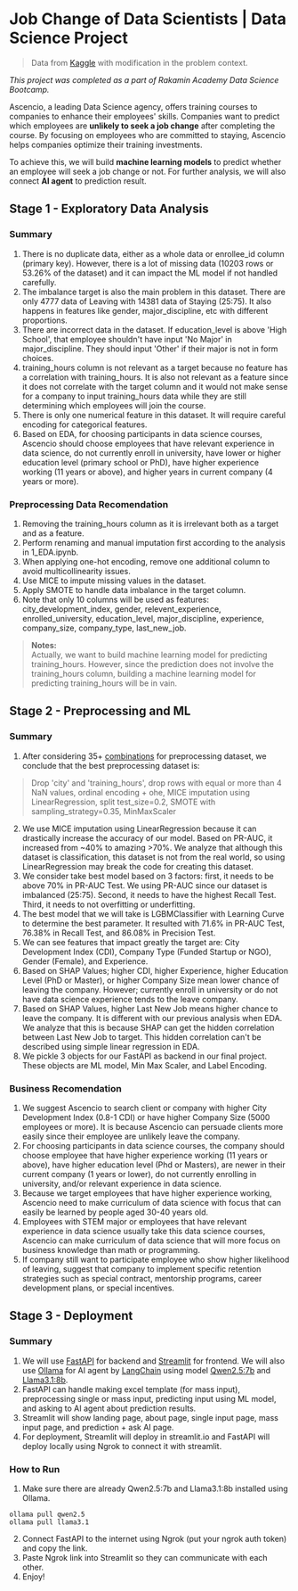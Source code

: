 # Job Change of Data Scientists | Data Science Project

> Data from [Kaggle](https://www.kaggle.com/datasets/arashnic/hr-analytics-job-change-of-data-scientists) with modification in the problem context.

*This project was completed as a part of Rakamin Academy Data Science Bootcamp.*

Ascencio, a leading Data Science agency, offers training courses to companies to enhance their employees' skills. Companies want to predict which employees are **unlikely to seek a job change** after completing the course. By focusing on employees who are committed to staying, Ascencio helps companies optimize their training investments.

To achieve this, we will build **machine learning models** to predict whether an employee will seek a job change or not. For further analysis, we will also connect **AI agent** to prediction result.

## Stage 1 - Exploratory Data Analysis
### Summary
1. There is no duplicate data, either as a whole data or enrollee_id column (primary key). However, there is a lot of missing data (10203 rows or 53.26% of the dataset) and it can impact the ML model if not handled carefully.
2. The imbalance target is also the main problem in this dataset. There are only 4777 data of Leaving with 14381 data of Staying (25:75). It also happens in features like gender, major_discipline, etc with different proportions.
3. There are incorrect data in the dataset. If education_level is above 'High School', that employee shouldn't have input 'No Major' in major_discipline. They should input 'Other' if their major is not in form choices.
4. training_hours column is not relevant as a target because no feature has a correlation with training_hours. It is also not relevant as a feature since it does not correlate with the target column and it would not make sense for a company to input training_hours data while they are still determining which employees will join the course.
5. There is only one numerical feature in this dataset. It will require careful encoding for categorical features.
6. Based on EDA, for choosing participants in data science courses, Ascencio should choose employees that have relevant experience in data science, do not currently enroll in university, have lower or higher education level (primary school or PhD), have higher experience working (11 years or above), and higher years in current company (4 years or more).

### Preprocessing Data Recomendation
1. Removing the training_hours column as it is irrelevant both as a target and as a feature.
2. Perform renaming and manual imputation first according to the analysis in 1_EDA.ipynb.
3. When applying one-hot encoding, remove one additional column to avoid multicollinearity issues.
4. Use MICE to impute missing values in the dataset.
5. Apply SMOTE to handle data imbalance in the target column.
6. Note that only 10 columns will be used as features:
city_development_index, gender, relevent_experience, enrolled_university, education_level, major_discipline, experience, company_size, company_type, last_new_job.

> **Notes:**<br/>Actually, we want to build machine learning model for predicting training_hours. However, since the prediction does not involve the training_hours column, building a machine learning model for predicting training_hours will be in vain.

## Stage 2 - Preprocessing and ML
### Summary
1. After considering 35+ [combinations](https://docs.google.com/spreadsheets/d/1fHVYzMt236zO0H9nlIeZy1kKM4ujnzb5wPbysHgyq3Q/edit?gid=625641172#gid=625641172) for preprocessing dataset, we conclude that the best preprocessing dataset is:
> Drop 'city' and 'training_hours', drop rows with equal or more than 4 NaN values, ordinal encoding + ohe, MICE imputation using LinearRegression, split test_size=0.2, SMOTE with sampling_strategy=0.35, MinMaxScaler
2. We use MICE imputation using LinearRegression because it can drastically increase the accuracy of our model. Based on PR-AUC, it increased from ~40% to amazing >70%. We analyze that although this dataset is classification, this dataset is not from the real world, so using LinearRegression may break the code for creating this dataset.
3. We consider take best model based on 3 factors: first, it needs to be above 70% in PR-AUC Test. We using PR-AUC since our dataset is imbalanced (25:75). Second, it needs to have the highest Recall Test. Third, it needs to not overfitting or underfitting.
4. The best model that we will take is LGBMClassifier with Learning Curve to determine the best parameter. It resulted with 71.6% in PR-AUC Test, 76.38% in Recall Test, and 86.08% in Precision Test.
5. We can see features that impact greatly the target are: City Development Index (CDI), Company Type (Funded Startup or NGO), Gender (Female), and Experience.
6. Based on SHAP Values; higher CDI, higher Experience, higher Education Level (PhD or Master), or higher Company Size mean lower chance of leaving the company. However; currently enroll in university or do not have data science experience tends to the leave company.
7. Based on SHAP Values, higher Last New Job means higher chance to leave the company. It is different with our previous analysis when EDA. We analyze that this is because SHAP can get the hidden correlation between Last New Job to target. This hidden correlation can't be described using simple linear regression in EDA.
8. We pickle 3 objects for our FastAPI as backend in our final project. These objects are ML model, Min Max Scaler, and Label Encoding.

### Business Recomendation
1. We suggest Ascencio to search client or company with higher City Development Index (0.8-1 CDI) or have higher Company Size (5000 employees or more). It is because Ascencio can persuade clients more easily since their employee are unlikely leave the company.
2. For choosing participants in data science courses, the company should choose employee that have higher experience working (11 years or above), have higher education level (Phd or Masters), are newer in their current company (1 years or lower), do not currently enrolling in university, and/or relevant experience in data science.
3. Because we target employees that have higher experience working, Ascencio need to make curriculum of data science with focus that can easily be learned by people aged 30-40 years old.
4. Employees with STEM major or employees that have relevant experience in data science usually take this data science courses, Ascencio can make curriculum of data science that will more focus on business knowledge than math or programming.
5. If company still want to participate employee who show higher likelihood of leaving, suggest that company to implement specific retention strategies such as special contract, mentorship programs, career development plans, or special incentives.

## Stage 3 - Deployment
### Summary
1. We will use [FastAPI](https://fastapi.tiangolo.com/) for backend and [Streamlit](https://docs.streamlit.io/get-started) for frontend. We will also use [Ollama](https://ollama.com/) for AI agent by [LangChain](https://python.langchain.com/docs/introduction/) using model [Qwen2.5:7b](https://ollama.com/library/qwen2.5) and [Llama3.1:8b](https://ollama.com/library/llama3.1).
2. FastAPI can handle making excel template (for mass input), preprocessing single or mass input, predicting input using ML model, and asking to AI agent about prediction results.
3. Streamlit will show landing page, about page, single input page, mass input page, and prediction + ask AI page.
4. For deployment, Streamlit will deploy in streamlit.io and FastAPI will deploy locally using Ngrok to connect it with streamlit.

### How to Run
1. Make sure there are already Qwen2.5:7b and Llama3.1:8b installed using Ollama.
```
ollama pull qwen2.5
ollama pull llama3.1
```
2. Connect FastAPI to the internet using Ngrok (put your ngrok auth token) and copy the link.
3. Paste Ngrok link into Streamlit so they can communicate with each other.
4. Enjoy!
